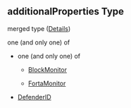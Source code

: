 ## additionalProperties Type

merged type ([Details](resources-properties-monitors-additionalproperties.md))

one (and only one) of

*   one (and only one) of

    *   [BlockMonitor](definitions-definitions-blockmonitor.md "check type definition")

    *   [FortaMonitor](definitions-definitions-fortamonitor.md "check type definition")

*   [DefenderID](definitions-definitions-defenderid.md "check type definition")
